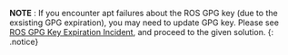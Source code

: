 **NOTE** : If you encounter apt failures about the ROS GPG key (due to the exsisting GPG expiration), you may need to update GPG key. Please see [ROS GPG Key Expiration Incident](#https://discourse.ros.org/t/ros-gpg-key-expiration-incident/20669), and proceed to the given solution.
{: .notice} 
